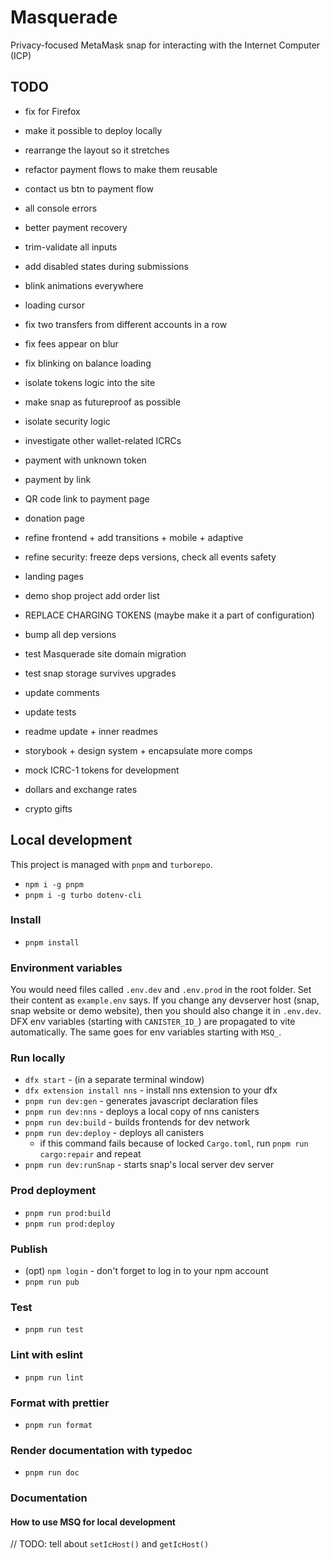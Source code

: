 # Masquerade

Privacy-focused MetaMask snap for interacting with the Internet Computer (ICP)

## TODO

* fix for Firefox
* make it possible to deploy locally
* rearrange the layout so it stretches
* refactor payment flows to make them reusable
* contact us btn to payment flow
* all console errors
* better payment recovery
* trim-validate all inputs
* add disabled states during submissions
* blink animations everywhere
* loading cursor
* fix two transfers from different accounts in a row
* fix fees appear on blur
* fix blinking on balance loading
* isolate tokens logic into the site
* make snap as futureproof as possible
* isolate security logic
* investigate other wallet-related ICRCs

* payment with unknown token
* payment by link
* QR code link to payment page
* donation page

* refine frontend + add transitions + mobile + adaptive
* refine security: freeze deps versions, check all events safety
* landing pages
* demo shop project add order list
* REPLACE CHARGING TOKENS (maybe make it a part of configuration)
* bump all dep versions
* test Masquerade site domain migration
* test snap storage survives upgrades
* update comments
* update tests
* readme update + inner readmes

* storybook + design system + encapsulate more comps
* mock ICRC-1 tokens for development
* dollars and exchange rates
* crypto gifts

## Local development

This project is managed with `pnpm` and `turborepo`.

* `npm i -g pnpm`
* `pnpm i -g turbo dotenv-cli`

### Install

* `pnpm install`

### Environment variables

You would need files called `.env.dev` and `.env.prod` in the root folder. Set their content as `example.env` says.
If you change any devserver host (snap, snap website or demo website), then you should also change it in `.env.dev`.
DFX env variables (starting with `CANISTER_ID_`) are propagated to vite automatically. The same goes for env variables starting with `MSQ_`.

### Run locally

* `dfx start` - (in a separate terminal window)
* `dfx extension install nns` - install nns extension to your dfx
* `pnpm run dev:gen` - generates javascript declaration files
* `pnpm run dev:nns` - deploys a local copy of nns canisters
* `pnpm run dev:build` - builds frontends for dev network
* `pnpm run dev:deploy` - deploys all canisters
  * if this command fails because of locked `Cargo.toml`, run `pnpm run cargo:repair` and repeat
* `pnpm run dev:runSnap` - starts snap's local server dev server

### Prod deployment

* `pnpm run prod:build`
* `pnpm run prod:deploy`

### Publish

* (opt) `npm login` - don't forget to log in to your npm account
* `pnpm run pub`

### Test

* `pnpm run test`

### Lint with eslint

* `pnpm run lint`

### Format with prettier

* `pnpm run format`

### Render documentation with typedoc

* `pnpm run doc`

### Documentation

#### How to use MSQ for local development

// TODO: tell about `setIcHost()` and `getIcHost()`